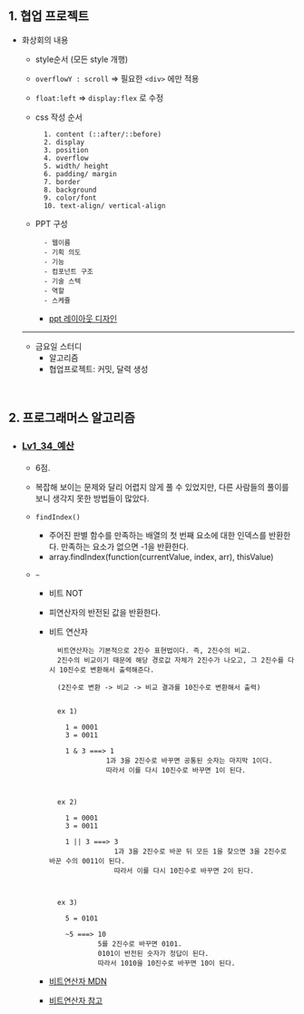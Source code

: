 ## 1. 협업 프로젝트 

- 화상회의 내용

  - style순서 (모든 style 개행)
  - `overflowY : scroll` =>  필요한 `<div>` 에만 적용
  - `float:left` => `display:flex` 로 수정
  - css 작성 순서
      ```
        1. content (::after/::before)
        2. display
        3. position
        4. overflow
        5. width/ height
        6. padding/ margin
        7. border
        8. background
        9. color/font
        10. text-align/ vertical-align
      ```

  - PPT 구성
    ```
      - 웹이름
      - 기획 의도
      - 기능
      - 컴포넌트 구조
      - 기술 스텍
      - 역할
      - 스케쥴
    ```
    - [ppt 레이아웃 디자인](http://pptbizcam.co.kr/?p=6437)

  ***
  
  - 금요일 스터디
    - 알고리즘
    - 협업프로젝트: 커밋, 달력 생성

<br/>


## 2. 프로그래머스 알고리즘

- ### [Lv1_34_예산](https://github.com/EunJaePark/algorithm/blob/master/Lv1_34_%EC%98%88%EC%82%B0.html)

  - 6점.
  - 복잡해 보이는 문제와 달리 어렵지 않게 풀 수 있었지만, 다른 사람들의 풀이를 보니 생각지 못한 방법들이 많았다.
  
  - `findIndex()`
    - 주어진 판별 함수를 만족하는 배열의 첫 번째 요소에 대한 인덱스를 반환한다. 만족하는 요소가 없으면 -1을 반환한다.
    - array.findIndex(function(currentValue, index, arr), thisValue)

  - `~` 
    - 비트 NOT
    - 피연산자의 반전된 값을 반환한다.

    - 비트 연산자
      ```
        비트연산자는 기본적으로 2진수 표현법이다. 즉, 2진수의 비교.
        2진수의 비교이기 때문에 해당 경로값 자체가 2진수가 나오고, 그 2진수를 다시 10진수로 변환해서 출력해준다.   
        
        (2진수로 변환 -> 비교 -> 비교 결과를 10진수로 변환해서 출력)
              
      ```
      
      ```
        ex 1)
        
          1 = 0001
          3 = 0011

          1 & 3 ===> 1
                    1과 3을 2진수로 바꾸면 공통된 숫자는 마지막 1이다. 
                    따라서 이를 다시 10진수로 바꾸면 1이 된다.

        
        
        ex 2)
        
          1 = 0001
          3 = 0011

          1 || 3 ===> 3
                      1과 3을 2진수로 바꾼 뒤 모든 1을 찾으면 3을 2진수로 바꾼 수의 0011이 된다. 
                      따라서 이를 다시 10진수로 바꾸면 2이 된다.

        
        
        ex 3)
        
          5 = 0101

          ~5 ===> 10
                  5를 2진수로 바꾸면 0101.
                  0101이 반전된 숫자가 정답이 된다.
                  따라서 1010을 10진수로 바꾸면 10이 된다.
      ```

    - [비트연산자 MDN](https://developer.mozilla.org/ko/docs/Web/JavaScript/Reference/Operators/Bitwise_Operators)
    - [비트연산자 참고](https://lifea.co.kr/%EC%9E%90%EB%B0%94%EC%8A%A4%ED%81%AC%EB%A6%BD%ED%8A%B8-%EB%B9%84%ED%8A%B8-%EC%97%B0%EC%82%B0%EC%9E%90-bitwise-operations/)



